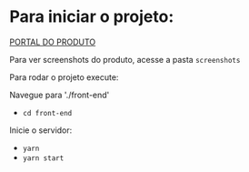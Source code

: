 # Para iniciar o projeto:

[PORTAL DO PRODUTO](website/index.html)

Para ver screenshots do produto, acesse a pasta `screenshots`

Para rodar o projeto execute:

Navegue para './front-end'
  - `cd front-end` 


Inicie o servidor:

  - `yarn`
  - `yarn start`

